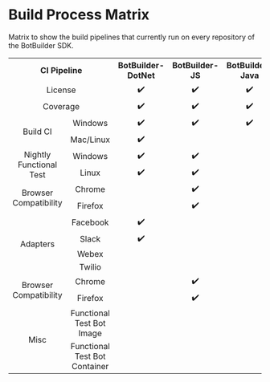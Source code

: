 
# Build Process Matrix

Matrix to show the build pipelines that currently run on every repository of the BotBuilder SDK.

<table>
    <tr>
        <th align="center" colspan="2">CI Pipeline</th>
        <th align="center">BotBuilder-DotNet</th>
        <th align="center">BotBuilder-JS</th>
        <th align="center">BotBuilder-Java</th>
        <th align="center">BotBuilder-Python</th>
    </tr>
    <tr align="center">
        <td colspan="2">License</td>
        <td>✔️</td>
        <td>✔️</td>
        <td>✔️</td>
        <td>✔️</td>
    </tr>
    <tr align="center">
        <td colspan="2">Coverage</td>
        <td>✔️</td>
        <td>✔️</td>
        <td>✔️</td>
        <td>✔️</td>
    </tr>
    <tr align="center">
        <td rowspan="2">Build CI</td>
        <td>Windows</td>
        <td>✔️</td>
        <td>✔️</td>
        <td>✔️</td>
        <td></td>
    </tr>
    <tr align="center">
        <td>Mac/Linux</td>
        <td>✔️</td>
        <td></td>
        <td></td>
        <td>✔️</td>
    </tr>
    <tr align="center">
        <td rowspan="2">Nightly Functional Test</td>
        <td>Windows</td>
        <td>✔️</td>
        <td>✔️</td>
        <td></td>
        <td></td>
    </tr>
    <tr align="center">
        <td>Linux</td>
        <td>✔️</td>
        <td>✔️</td>
        <td></td>
        <td></td>
    </tr>
    <tr align="center">
        <td rowspan="2">Browser Compatibility</td>
        <td>Chrome</td>
        <td></td>
        <td>✔️</td>
        <td></td>
        <td></td>
    </tr>
    <tr align="center">
        <td>Firefox</td>
        <td></td>
        <td>✔️</td>
        <td></td>
        <td></td>
    </tr>
    <tr align="center">
        <td rowspan="4">Adapters</td>
        <td>Facebook</td>
        <td>✔️</td>
        <td></td>
        <td></td>
        <td></td>
    </tr>
    <tr align="center">
        <td>Slack</td>
        <td>✔️</td>
        <td></td>
        <td></td>
        <td></td>
    </tr>
    <tr align="center">
        <td>Webex</td>
        <td></td>
        <td></td>
        <td></td>
        <td></td>
    </tr>
    <tr align="center">
        <td>Twilio</td>
        <td></td>
        <td></td>
        <td></td>
        <td></td>
    </tr>
    <tr align="center">
        <td rowspan="2">Browser Compatibility</td>
        <td>Chrome</td>
        <td></td>
        <td>✔️</td>
        <td></td>
        <td></td>
    </tr>
    <tr align="center">
        <td>Firefox</td>
        <td></td>
        <td>✔️</td>
        <td></td>
        <td></td>
    </tr>
    <tr align="center">
        <td rowspan="2">Misc</td>
        <td>Functional Test Bot Image</td>
        <td></td>
        <td></td>
        <td></td>
        <td>✔️</td>
    </tr>
    <tr align="center">
        <td>Functional Test Bot Container</td>
        <td></td>
        <td></td>
        <td></td>
        <td>✔️</td>
    </tr>
</table>

